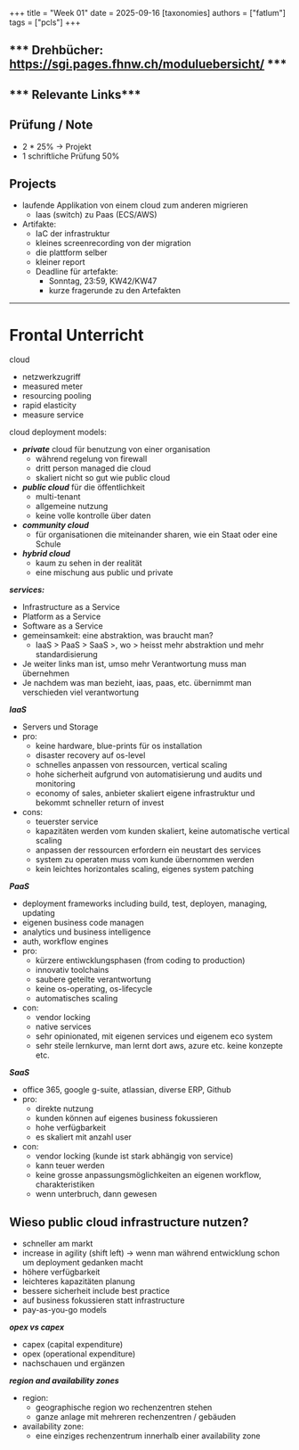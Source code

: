 +++
title = "Week 01"
date = 2025-09-16
[taxonomies]
authors = ["fatlum"]
tags = ["pcls"]
+++

*** Drehbücher: https://sgi.pages.fhnw.ch/moduluebersicht/ ***
---

*** Relevante Links***
- 

## Prüfung / Note
- 2 * 25% -> Projekt
- 1 schriftliche Prüfung 50%

## Projects
- laufende Applikation von einem cloud zum anderen migrieren 
  - Iaas (switch) zu Paas (ECS/AWS)
- Artifakte:
  - IaC der infrastruktur
  - kleines screenrecording von der migration
  - die plattform selber
  - kleiner report 
  - Deadline für artefakte:
    - Sonntag, 23:59, KW42/KW47
    - kurze fragerunde zu den Artefakten
---

# Frontal Unterricht
cloud
  - netzwerkzugriff
  - measured meter
  - resourcing pooling
  - rapid elasticity
  - measure service 

cloud deployment models:
  - ***private*** cloud für benutzung von einer organisation 
    - während regelung von firewall
    - dritt person managed die cloud
    - skaliert nicht so gut wie public cloud
  - ***public cloud*** für die öffentlichkeit
    - multi-tenant
    - allgemeine nutzung
    - keine volle kontrolle über daten
  - ***community cloud***
    - für organisationen die miteinander sharen, wie ein Staat oder eine Schule
  - ***hybrid cloud***
    - kaum zu sehen in der realität
    - eine mischung aus public und private

***services:***
  - Infrastructure as a Service
  - Platform as a Service
  - Software as a Service
  - gemeinsamkeit: eine abstraktion, was braucht man?
    - IaaS > PaaS > SaaS >, wo > heisst mehr abstraktion und mehr standardisierung
  - Je weiter links man ist, umso mehr Verantwortung muss man übernehmen
  - Je nachdem was man bezieht, iaas, paas, etc. übernimmt man verschieden viel verantwortung 

***IaaS***
  - Servers und Storage
  - pro:
    - keine hardware, blue-prints für os installation 
    - disaster recovery auf os-level
    - schnelles anpassen von ressourcen, vertical scaling
    - hohe sicherheit aufgrund von automatisierung und audits und monitoring
    - economy of sales, anbieter skaliert eigene infrastruktur und bekommt schneller return of invest
  - cons:
    - teuerster service
    - kapazitäten werden vom kunden skaliert, keine automatische vertical scaling
    - anpassen der ressourcen erfordern ein neustart des services
    - system zu operaten muss vom kunde übernommen werden 
    - kein leichtes horizontales scaling, eigenes system patching

***PaaS***
  - deployment frameworks including build, test, deployen, managing, updating
  - eigenen business code managen
  - analytics und business intelligence
  - auth, workflow engines
  - pro:
    - kürzere entiwcklungsphasen (from coding to production)
    - innovativ toolchains
    - saubere geteilte verantwortung
    - keine os-operating, os-lifecycle
    - automatisches scaling
  - con:
    - vendor locking
    - native services
    - sehr opinionated, mit eigenen services und eigenem eco system
    - sehr steile lernkurve, man lernt dort aws, azure etc. keine konzepte etc.

***SaaS***
  - office 365, google g-suite, atlassian, diverse ERP, Github
  - pro:
    - direkte nutzung
    - kunden können auf eigenes business fokussieren
    - hohe verfügbarkeit
    - es skaliert mit anzahl user
  - con:
    - vendor locking (kunde ist stark abhängig von service)
    - kann teuer werden 
    - keine grosse anpassungsmöglichkeiten an eigenen workflow, charakteristiken
    - wenn unterbruch, dann gewesen 

## Wieso public cloud infrastructure nutzen?
- schneller am markt
- increase in agility (shift left) -> wenn man während entwicklung schon um deployment gedanken macht
- höhere verfügbarkeit
- leichteres kapazitäten planung
- bessere sicherheit include best practice
- auf business fokussieren statt infrastructure
- pay-as-you-go models

***opex vs capex***
- capex (capital expenditure)
- opex (operational expenditure)
- nachschauen und ergänzen

***region and availability zones***
- region:
  - geographische region wo rechenzentren stehen 
  - ganze anlage mit mehreren rechenzentren / gebäuden
- availability zone:
  - eine einziges rechenzentrum innerhalb einer availability zone





